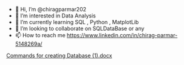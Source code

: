 - 👋 Hi, I’m @chiragparmar202
- 👀 I’m interested in Data Analysis 
- 🌱 I’m currently learning SQL , Python , MatplotLib
- 💞️ I’m looking to collaborate on SQLDataBase or any
- 📫 How to reach me https://www.linkedin.com/in/chirag-parmar-5148269a/

<!---
chiragparmar202/chiragparmar202 is a ✨ special ✨ repository because its `README.md` (this file) appears on your GitHub profile.
You can click the Preview link to take a look at your changes.
--->
[Commands for creating Database (1).docx](https://github.com/chiragparmar202/chiragparmar202/files/10192270/Commands.for.creating.Database.1.docx)
